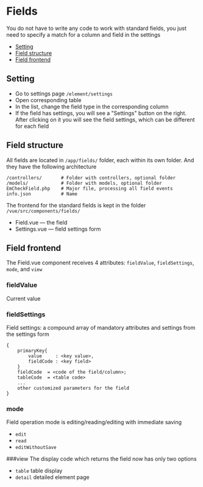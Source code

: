 # Fields
You do not have to write any code to work with standard fields, you just need to specify a match for a column and field in the settings

* [Setting](#setting)
* [Field structure](#field-structure)
* [Field frontend](#field-frontend)

## Setting
- Go to settings page `/element/settings`
- Open corresponding table
- In the list, change the field type in the corresponding column
- If the field has settings, you will see a "Settings" button on the right. After clicking on it you will see the field settings, which can be different for each field

## Field structure
All fields are located in `/app/fields/` folder, each within its own folder. And they have the following architecture
```
/controllers/		# Folder with controllers, optional folder
/models/			# Folder with models, optional folder
EmCheckField.php 	# Major file, processing all field events
info.json 			# Name
```

The frontend for the standard fields is kept in the folder `/vue/src/components/fields/`

- Field.vue — the field
- Settings.vue — field settings form

## Field frontend
The Field.vue component receives 4 attributes: `fieldValue`, `fieldSettings`, `mode`, and `view`

### fieldValue
Current value

### fieldSettings
Field settings: a compound array of mandatory attributes and settings from the settings form
```
{
	primaryKey{
		value     : <key value>,
		fieldCode : <key field>
	}
	fieldCode  = <code of the field/column>;
	tableCode  = <table code>
	...
	other customized parameters for the field
}
```

### mode
Field operation mode is editing/reading/editing with immediate saving
- `edit`
- `read`
- `editWithoutSave`

###view
The display code which returns the field now has only two options
- `table` table display
- `detail` detailed element page